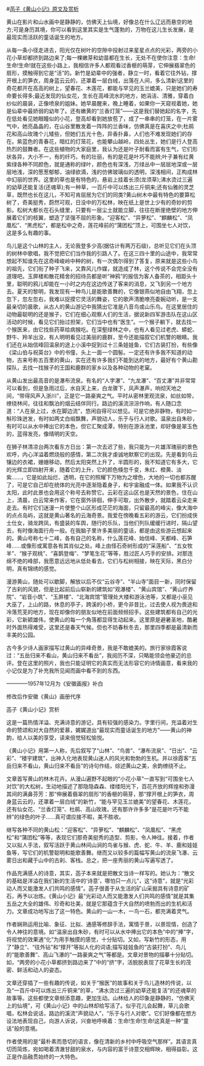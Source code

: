 #[菡子《黄山小记》原文及赏析](https://www.vrrw.net/wx/8753.html)

黄山在影片和山水画中是静静的，仿佛天上仙境，好像总在什么辽远而悬空的地方;可是身历其境，你可以看到这里其实是生气蓬勃的，万物在这儿生长发展，是最现实而活跃的童话诞生的地方。

从每一条小径走进去，阳光仅在树叶的空隙中投射过来星星点点的光彩，两旁的小花小草却都挤到路边来了;每一棵嫩芽和幼苗都在生长，无处不在使你注意：生命!生命!生命!就在这些小路上，我相信许多人都观看过香榧的萌芽，它伸展翡翠色的扇形，摸触得到它是“活”的。新竹是幼辈中的强者，静立一时，看着它往外钻，撑开根上的笋衣，周身蓝云云的，还罩着一层白绒，出落在人间，多么清新!这里的奇花都开在高高的树上，望春花、木莲花，都能与罕见的玉兰媲美，只是她们的寿命要长得多;最近发现的仙女花，生长在高峰流水的地方，她涓洁、清雅，穿着白纱似的晨装，正像喷泉的姐妹。她早晨醒来，晚上睡着，如果你一天窥视着她，她是仙辈中最娇弱的幼年了。还有嫩黄的“兰香灯笼”——这是我们替她起的名字，先在低处看见她眼瞳似的小花，登高却看到她放苞了，成了一串串的灯笼，在一片雾气中，她亮晶晶的，在山谷里散发着一阵阵的兰香味，仿佛真是在喜庆之中;杜鹃花和高山玫瑰个儿矮些，但她们五光十色，异香扑鼻，人们也不难发现她们的存在。紫蓝色的青春花，暗红的灯笼花，也能攀山越岭，四处丛生，她们是行人登高热烈的鼓舞者。在这些植物的大家庭里，我认为还是叶子耐看而富有生气，它们形状各异，大小不一，有的纤巧，有的壮丽，有的是花是叶巧不能辨;叶子兼有红黄紫绿各种不同颜色，就是通称的绿叶，颜色也有深浅，万绿丛中一层层地深或一层层地浅，深的葱葱郁郁，油绿欲滴，浅的仿佛玻璃似的透明，深浅相间，正构成林中幻丽的世界。这里的草也是有特色的，悬岩上挂着长须(龙须草);沸水烫过三遍的幼草还能复活(还魂草);有一种草，一百斤中可以炼出三斤铜来;还有仙雅的灵芝草，既然也长在这儿，不知可肯屈居为它们的同类?黄山树木中最有特色的要算松树了，奇美挺秀，蔚然可观，日没中的万松林，映在纸上是世上少有的奇妙的剪影。松树大都长在石头缝里，只要有一层尘土就能立脚，往往在断崖绝壁的地方伸展着它们的枝翼，塑造了坚强不屈的形象。“迎客松”、“异萝松”、“麒麟松”、“凤凰松”、“黑虎松”，都是松中之奇，莲花峰前的“蒲团松”顶上，可围坐七人对饮，这是多么有趣的事。



鸟儿是这个山林的主人，无论我登多少高(据估计有两万石级)，总听见它们在头顶的树林中歌唱，我不觉把它们当作我的引路人了。在这三四十里的山途中，我常常想起不知谁先在这奇峰峻岭中种的树，有一次偶尔得到了答复，原来就是这些小鸟的祖先，它们衔了种子飞来，又靠风儿作媒，就造成了林，这个传说不会完全没有道理吧。玉屏楼和散花精舍的招待员都是听“神鸦”的报信为客人备茶的，相距头十里，聪明的鸦儿却能在一小时之内在这边传送了客来的消息，又飞到另一个地方去。夏天的黎明，我发现有一种鸟儿是能歌善舞的，它像银燕似地自由飞翔，忽上忽下，忽左忽右，我难以捉摸它灵活的舞姿，它的歌声清脆嘹亮委婉动听，是一支最亲切的晨歌，从古人的黄山游记中我猜出它准是八音鸟或山乐鸟。在这里居住的动物最聪明的还是猴子，它们在细心观察人们的生活，据说新四军游击队在这山区活动的时候，看见它们抬过担架，它们当中也有“医生”。一个猴子躺下，就去找一个猴医来，由它找些药草给病猴吃。在深壑绿林之中，也有人看见过老虎、蟒蛇、野牛、羚羊出没，有人明明看见过美丽的鹿群，至今还能描叙它们机警的眼睛。我们还在从始信峰回温泉的途上小溪中捉到过十三条娃娃鱼，它们古装打扮，有些像《梁山伯与祝英台》中的书僮，头上一面一个圆髻。一定还有许多我不知道的动物，古来号称五百里的黄山，实在还有许多我们不能到达的地方，最好有个黄山勘探队，去找一找猴子的王国和鹿群的家乡以及各种动物的老窠。

从黄山发出最高音的是瀑布流泉。有名的“人字瀑”、“九龙瀑”、“百丈瀑”并非常常可以看到，但是急雨过后，水自天上来，白龙骤下，风声瀑声，响彻天地之间，“带得风声入浙川”，正是它一路豪爽之气。平时从密林里观流泉，如丝如带，缭绕林间，往往和飘泊的烟云结伴同行。路边的溪流淙淙作响，有人随口念道：“人在泉上过，水在脚边流”，悠闲自得可以想见。可是它绝非静物，有时如一斛珍珠迸发，有时如两丈白缎飘舞，声貌动人，乐于与行人对歌。温泉出自朱砂，有时可以从水中捧出它的本色，但它汇聚成潭，特别在游泳池里，却好像是翠玉色的，蓝得发亮，像晴明的天空。

在狮子林清凉台两次看东方日出：第一次去迟了些，我只能为一片雄浑瑰丽的景色欢呼，内心洋溢着燃烧般的感情，第二次我才虔诚地默察它的出现。先是看到乌云镶边的衣裙，姗姗移动，然后太阳突然上升了，半圆形的，我不知道它有多大，它的光辉立即四射开来，随着它的上升，它的颜色倏忽千变，朱红、橙黄、淡紫……，它是如此灿烂、透明，在它的照耀下万物为之增色，大地的一切也都苏醒了，可是它自己却在统体的光亮中逐渐隐着身子，和宇宙融成一体。如果我不认识太阳，此时此景也会用这个称号去称赞它。云彩在这山区也是天然的景色，住在山上，清晨，白云常来作客，它在窗外徘徊，伸手可取，出外散步，就踏着云朵走来走去。有时它们迷漫一片使整个山区形成茫茫的海面，只留最高的峰尖，像大海中的点点岛屿，这就是黄山著名的云海奇景。我爱在傍晚看五彩的游云，它们扮成侠士仕女，骑龙跨凤，有盛装的车舆，随行的乐队，当他们列队缓缓行进时，隔山望去，有时像海面行舟一般。在我脑子里许多美丽的童话，都是由这些游云想起来的。黄山号称七十二峰，各有自己的名称，什么莲花峰、始信峰、天都峰、石笋峰……或像形或寓意各有其肖似之处。峰上由怪石奇树形成的“采莲船”、“五女牧羊”、“猴子观桃”、“喜鹊登梅”、“梦笔生花”等等，胜过匠人巧手的安排。对那连绵不绝的峰部，我愿意远远地从低处看去，它们与松树相接，映在天际，黑白分明，真有锦绣的感觉。

漫游黄山，随处可以歇脚，解放以后不仅“云谷寺”、“半山寺”面目一新，同时保留了古刹的风貌，但是比起前后山崭新的建筑如“观瀑楼”、“黄山宾馆”、“黄山疗养院”、“岩音小筑”、“玉屏楼”、“北海宾馆”管理处大楼和游泳池等，又都是小巫见大巫了，上山的路，休息的亭子，跨溪的小桥，更今非昔比，过去使人视为畏途和冷落荒芜的地方，现在却像你的朋友似地在前面频频招手。这些建筑都有自己的光彩，它新颖雄伟，使黄山的每一个角落都显得生动起来。这里原是避暑圣地，酷暑时外面热得难受，这里还是春天气候。但也不妨春秋冬去，那里四季都是最清新而丰美的公园。

古今多少诗人画家描写过黄山的异峰奇景，我是不敢媲美的。旅行家徐霞客说过：“五岳归来不看山，黄山归来不看岳”，我阅历不深，只略能领会他豪迈的总评。登在这里的照片，我也只能证明它的真实而无法形容它的诗情画意，看来我的小记仅是为了补充我所见闻而画中看不到的东西。

————1957年12月为《安徽画报》补白

修改后作安徽《黄山》画册代序

菡子《黄山小记》赏析

这是一篇热情洋溢、充满诗意的游记，具有较强的感染力。字里行间，充溢着对生命的赞颂和对大自然的爱慕，娓娓道出“最现实而童话诞生的地方”——黄山的神韵，给人以美的享受，读来倍觉轻松愉悦。

《黄山小记》用第一人称，先后叙写了“山林”、“鸟兽”、“瀑布流泉”、“日出”、“云彩”、“楼宇建筑”，出神入化地表现黄山迷人的风光和勃勃的生机。并以徐霞客“五岳归来不看山，黄山归来不看岳”的诗句作结，综述黄山之美，余韵缭绕不止。

文章首写黄山的林木花卉。从漫山遍野不起眼的“小花小草”一直写到“可围坐七人对饮”的大松树，生动地描述了那隐隐森森、缕缕阳光下，百花齐放的辉煌和弥漫其间的满鼻芬芳：那“伸展着翡翠的扇形”的香榧的萌芽，那“撑开根上的笋衣，周身蓝云云的，还罩着一层白绒”的新竹，“能与罕见玉兰媲美”的望春花、木莲花，还有仙女花、“兰香灯笼”、杜鹃、高山玫瑰，还有那许许多多“是花是叶巧不能辨”的绿色的叶子……真可谓应接不暇，美不胜收。

继写各种不同的黄山松：“迎客松”、“异萝松”、“麒麟松”、“凤凰松”、“黑虎松”和“蒲团松”等等，表现它们那奇美挺秀的造型、剪影，令人神往。接着，作者又以拟人手法，叙写活跃于黄山林间山涧的鸟雀与猴、虎、蛇、牛、羊、鹿和娃娃鱼等，写它们的机警聪明和能歌善舞。继而又以较多的篇幅写黄山的流泉飞瀑、云雾日出和藏于山中的古刹、客栈。总之，把一座秀丽的黄山写遍写透了。

作品充满感人的诗意，其实，菡子本来就是把散文当诗一样写的。她认为：“散文的基础是洋溢在我们新的生活中的‘诗意’，哪怕只一点儿”，这“诗意”，就是“光彩动人而又能激发人们共鸣的感情”。菡子很善于从生活的矿山采掘具有诗意的矿石，再予以冶炼。《黄山小记》最“光彩动人而又能激发人们共鸣的感情”就是其集五岳之大全的雄伟、珍奇和壮美，就是它那蕴含于大自然的喷勃而出的生机和活力。文章成功地写出了这一特色。黄山的一山一木，一鸟一石，都充满着灵气。

作者娴熟运用比喻、象征、比拟、通感等修辞手法，寓情于景，以景现情，创造了令人神往的意境。如“温泉出自朱砂，有时可以从水中捧出它的本色”中的“捧”字，将视觉的效果通“化”为用手触摸的感觉，十分贴切。又如，写新竹的形态，用了“静立”、“往外钻”和“撑开”等拟人化的词语;描写娃娃鱼的“古装打扮”、鸟儿的“能歌善舞”、高山飞瀑的“一路豪爽之气”等都是。文章对景物的描摹十分贴切。如，“两旁的小花小草都挤到路边来了”中的“挤”字，活脱脱表现了花草生长的茂密、鲜活和动人的姿态。

文章还穿插了一些有趣的传说，如关于“猴医”的故事和关于鸟儿造林的传说，以及“一百斤中可以炼出三斤铜来”的草，“沸水烫过三遍的幼草还能复活”的还魂草的故事等。这些都使文章频添意趣，更加生动。山林给人的印象是静静的，“仿佛天上的仙境”，可《黄山小记》中的山林却给写活了。似乎花儿会起舞，草儿会歌唱，松林会说话，路边的溪流“声貌动人”，“乐于与行人对歌”。它们好像都在想方设法地表现自己，向游人诉说，兴奋地呼唤着：生命!生命!生命!这真是一种“童话”般的意境。

作者使用的是“最朴素而恳切的语言，像在清新的乡村中呼吸空气那样”。其语言真切而简炼，宛如喝着清澈甘甜的泉水，与内容的富于诗意交相辉映，相得益彰。这正是作品融贯始终的一大特色。

